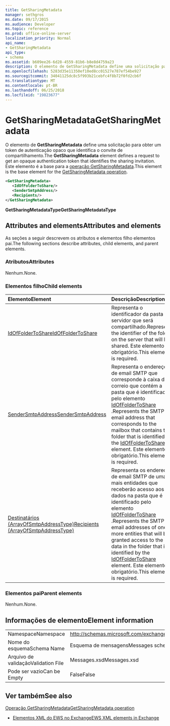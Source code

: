 ```yaml
---
title: GetSharingMetadata
manager: sethgros
ms.date: 09/17/2015
ms.audience: Developer
ms.topic: reference
ms.prod: office-online-server
localization_priority: Normal
api_name:
- GetSharingMetadata
api_type:
- schema
ms.assetid: b609ee26-6d28-4559-81b6-b8e8d4759a23
description: O elemento de GetSharingMetadata define uma solicitação para obter um token de autenticação opaco que identifica o convite de compartilhamento. Este elemento é a base para a operação GetSharingMetadata.
ms.openlocfilehash: 5283d35e11350ef10ed8cc01527e787ef54be927
ms.sourcegitcommit: 34041125dc8c5f993b21cebfc4f8b72f0fd2cb6f
ms.translationtype: MT
ms.contentlocale: pt-BR
ms.lasthandoff: 06/25/2018
ms.locfileid: "19823677"
---
```

# <a name="getsharingmetadata"></a><span data-ttu-id="bfaca-104">GetSharingMetadata</span><span class="sxs-lookup"><span data-stu-id="bfaca-104">GetSharingMetadata</span></span>

<span data-ttu-id="bfaca-105">O elemento de **GetSharingMetadata** define uma solicitação para obter um token de autenticação opaco que identifica o convite de compartilhamento.</span><span class="sxs-lookup"><span data-stu-id="bfaca-105">The **GetSharingMetadata** element defines a request to get an opaque authentication token that identifies the sharing invitation.</span></span> <span data-ttu-id="bfaca-106">Este elemento é a base para a [operação GetSharingMetadata](getsharingmetadata-operation.md).</span><span class="sxs-lookup"><span data-stu-id="bfaca-106">This element is the base element for the [GetSharingMetadata operation](getsharingmetadata-operation.md).</span></span>
  
```XML
<GetSharingMetadata>
   <IdOfFolderToShare/>
   <SenderSmtpAddress/>
   <Recipients/>
</GetSharingMetadata>
```

 <span data-ttu-id="bfaca-107">**GetSharingMetadataType**</span><span class="sxs-lookup"><span data-stu-id="bfaca-107">**GetSharingMetadataType**</span></span>
## <a name="attributes-and-elements"></a><span data-ttu-id="bfaca-108">Attributes and elements</span><span class="sxs-lookup"><span data-stu-id="bfaca-108">Attributes and elements</span></span>

<span data-ttu-id="bfaca-109">As seções a seguir descrevem os atributos e elementos filho elementos pai.</span><span class="sxs-lookup"><span data-stu-id="bfaca-109">The following sections describe attributes, child elements, and parent elements.</span></span>
  
### <a name="attributes"></a><span data-ttu-id="bfaca-110">Atributos</span><span class="sxs-lookup"><span data-stu-id="bfaca-110">Attributes</span></span>

<span data-ttu-id="bfaca-111">Nenhum.</span><span class="sxs-lookup"><span data-stu-id="bfaca-111">None.</span></span>
  
### <a name="child-elements"></a><span data-ttu-id="bfaca-112">Elementos filho</span><span class="sxs-lookup"><span data-stu-id="bfaca-112">Child elements</span></span>

|<span data-ttu-id="bfaca-113">**Elemento**</span><span class="sxs-lookup"><span data-stu-id="bfaca-113">**Element**</span></span>|<span data-ttu-id="bfaca-114">**Descrição**</span><span class="sxs-lookup"><span data-stu-id="bfaca-114">**Description**</span></span>|
|:-----|:-----|
|[<span data-ttu-id="bfaca-115">IdOfFolderToShare</span><span class="sxs-lookup"><span data-stu-id="bfaca-115">IdOfFolderToShare</span></span>](idoffoldertoshare.md) <br/> |<span data-ttu-id="bfaca-116">Representa o identificador da pasta no servidor que será compartilhado.</span><span class="sxs-lookup"><span data-stu-id="bfaca-116">Represents the identifier of the folder on the server that will be shared.</span></span> <span data-ttu-id="bfaca-117">Este elemento é obrigatório.</span><span class="sxs-lookup"><span data-stu-id="bfaca-117">This element is required.</span></span>  <br/> |
|[<span data-ttu-id="bfaca-118">SenderSmtpAddress</span><span class="sxs-lookup"><span data-stu-id="bfaca-118">SenderSmtpAddress</span></span>](sendersmtpaddress.md) <br/> |<span data-ttu-id="bfaca-119">Representa o endereço de email SMTP que corresponde à caixa de correio que contém a pasta que é identificada pelo elemento [IdOfFolderToShare](idoffoldertoshare.md) .</span><span class="sxs-lookup"><span data-stu-id="bfaca-119">Represents the SMTP email address that corresponds to the mailbox that contains the folder that is identified by the [IdOfFolderToShare](idoffoldertoshare.md) element.</span></span> <span data-ttu-id="bfaca-120">Este elemento é obrigatório.</span><span class="sxs-lookup"><span data-stu-id="bfaca-120">This element is required.</span></span>  <br/> |
|[<span data-ttu-id="bfaca-121">Destinatários (ArrayOfSmtpAddressType)</span><span class="sxs-lookup"><span data-stu-id="bfaca-121">Recipients (ArrayOfSmtpAddressType)</span></span>](recipients-arrayofsmtpaddresstype.md) <br/> |<span data-ttu-id="bfaca-122">Representa os endereços de email SMTP de uma ou mais entidades que receberão acesso aos dados na pasta que é identificado pelo elemento [IdOfFolderToShare](idoffoldertoshare.md) .</span><span class="sxs-lookup"><span data-stu-id="bfaca-122">Represents the SMTP email addresses of one or more entities that will be granted access to the data in the folder that is identified by the [IdOfFolderToShare](idoffoldertoshare.md) element.</span></span> <span data-ttu-id="bfaca-123">Este elemento é obrigatório.</span><span class="sxs-lookup"><span data-stu-id="bfaca-123">This element is required.</span></span>  <br/> |
   
### <a name="parent-elements"></a><span data-ttu-id="bfaca-124">Elementos pai</span><span class="sxs-lookup"><span data-stu-id="bfaca-124">Parent elements</span></span>

<span data-ttu-id="bfaca-125">Nenhum.</span><span class="sxs-lookup"><span data-stu-id="bfaca-125">None.</span></span>
  
## <a name="element-information"></a><span data-ttu-id="bfaca-126">Informações de elemento</span><span class="sxs-lookup"><span data-stu-id="bfaca-126">Element information</span></span>

|||
|:-----|:-----|
|<span data-ttu-id="bfaca-127">Namespace</span><span class="sxs-lookup"><span data-stu-id="bfaca-127">Namespace</span></span>  <br/> |http://schemas.microsoft.com/exchange/services/2006/messages  <br/> |
|<span data-ttu-id="bfaca-128">Nome do esquema</span><span class="sxs-lookup"><span data-stu-id="bfaca-128">Schema Name</span></span>  <br/> |<span data-ttu-id="bfaca-129">Esquema de mensagens</span><span class="sxs-lookup"><span data-stu-id="bfaca-129">Messages schema</span></span>  <br/> |
|<span data-ttu-id="bfaca-130">Arquivo de validação</span><span class="sxs-lookup"><span data-stu-id="bfaca-130">Validation File</span></span>  <br/> |<span data-ttu-id="bfaca-131">Messages.xsd</span><span class="sxs-lookup"><span data-stu-id="bfaca-131">Messages.xsd</span></span>  <br/> |
|<span data-ttu-id="bfaca-132">Pode ser vazio</span><span class="sxs-lookup"><span data-stu-id="bfaca-132">Can be Empty</span></span>  <br/> |<span data-ttu-id="bfaca-133">False</span><span class="sxs-lookup"><span data-stu-id="bfaca-133">False</span></span>  <br/> |
   
## <a name="see-also"></a><span data-ttu-id="bfaca-134">Ver também</span><span class="sxs-lookup"><span data-stu-id="bfaca-134">See also</span></span>



[<span data-ttu-id="bfaca-135">Operação GetSharingMetadata</span><span class="sxs-lookup"><span data-stu-id="bfaca-135">GetSharingMetadata operation</span></span>](getsharingmetadata-operation.md)


- [<span data-ttu-id="bfaca-136">Elementos XML do EWS no Exchange</span><span class="sxs-lookup"><span data-stu-id="bfaca-136">EWS XML elements in Exchange</span></span>](ews-xml-elements-in-exchange.md)

